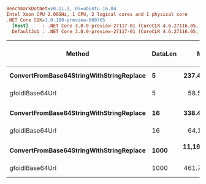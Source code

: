 ``` ini

BenchmarkDotNet=v0.11.3, OS=ubuntu 16.04
Intel Xeon CPU 2.00GHz, 1 CPU, 2 logical cores and 1 physical core
.NET Core SDK=3.0.100-preview-009765
  [Host]     : .NET Core 3.0.0-preview-27117-01 (CoreCLR 4.6.27116.05, CoreFX 4.7.18.56608), 64bit RyuJIT
  DefaultJob : .NET Core 3.0.0-preview-27117-01 (CoreCLR 4.6.27116.05, CoreFX 4.7.18.56608), 64bit RyuJIT


```
|                                   Method | DataLen |         Mean |       Error |      StdDev |       Median | Ratio | Gen 0/1k Op | Gen 1/1k Op | Gen 2/1k Op | Allocated Memory/Op |
|----------------------------------------- |-------- |-------------:|------------:|------------:|-------------:|------:|------------:|------------:|------------:|--------------------:|
| **ConvertFromBase64StringWithStringReplace** |       **5** |    **237.45 ns** |   **3.0669 ns** |   **2.7187 ns** |    **238.33 ns** |  **1.00** |      **0.0234** |           **-** |           **-** |               **160 B** |
|                          gfoidlBase64Url |       5 |     58.55 ns |   0.6626 ns |   0.5874 ns |     58.74 ns |  0.25 |      0.0046 |           - |           - |                32 B |
|                                          |         |              |             |             |              |       |             |             |             |                     |
| **ConvertFromBase64StringWithStringReplace** |      **16** |    **338.44 ns** |   **6.8924 ns** |  **11.5156 ns** |    **333.32 ns** |  **1.00** |      **0.0348** |           **-** |           **-** |               **232 B** |
|                          gfoidlBase64Url |      16 |     64.11 ns |   1.6066 ns |   3.6264 ns |     62.52 ns |  0.19 |      0.0058 |           - |           - |                40 B |
|                                          |         |              |             |             |              |       |             |             |             |                     |
| **ConvertFromBase64StringWithStringReplace** |    **1000** | **11,191.99 ns** | **173.6015 ns** | **153.8932 ns** | **11,166.18 ns** |  **1.00** |      **1.8158** |      **0.1068** |           **-** |             **11856 B** |
|                          gfoidlBase64Url |    1000 |    461.76 ns |   9.1884 ns |  17.7029 ns |    464.00 ns |  0.04 |      0.1607 |      0.0005 |           - |              1024 B |
